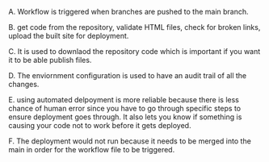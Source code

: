 A. Workflow is triggered when branches are pushed to the main branch.

B. get code from the repository, validate HTML files, check for broken links, upload the built site for deployment.

C. It is used to downlaod the repository code which is important if you want it to be able publish files.

D. The enviornment configuration is used to have an audit trail of all the changes.

E. using automated delpoyment is more reliable because there is less chance of human error since you have to go through specific steps to ensure deployment goes through. It also lets you know if something is causing your code not to work before it gets deployed.

F. The deployment would not run because it needs to be merged into the main in order for the workflow file to be triggered.
